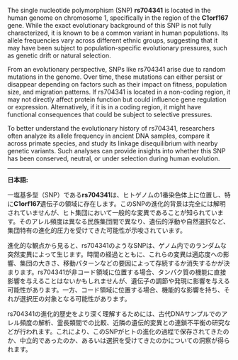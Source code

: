 The single nucleotide polymorphism (SNP) **rs704341** is located in the human genome on chromosome 1, specifically in the region of the **C1orf167** gene. While the exact evolutionary background of this SNP is not fully characterized, it is known to be a common variant in human populations. Its allele frequencies vary across different ethnic groups, suggesting that it may have been subject to population-specific evolutionary pressures, such as genetic drift or natural selection.

From an evolutionary perspective, SNPs like rs704341 arise due to random mutations in the genome. Over time, these mutations can either persist or disappear depending on factors such as their impact on fitness, population size, and migration patterns. If rs704341 is located in a non-coding region, it may not directly affect protein function but could influence gene regulation or expression. Alternatively, if it is in a coding region, it might have functional consequences that could be subject to selective pressures.

To better understand the evolutionary history of rs704341, researchers often analyze its allele frequency in ancient DNA samples, compare it across primate species, and study its linkage disequilibrium with nearby genetic variants. Such analyses can provide insights into whether this SNP has been conserved, neutral, or under selection during human evolution.

---

**日本語:**

一塩基多型（SNP）である**rs704341**は、ヒトゲノムの1番染色体上に位置し、特に**C1orf167**遺伝子の領域に存在します。このSNPの進化的背景は完全には解明されていませんが、ヒト集団において一般的な変異であることが知られています。そのアレル頻度は異なる民族集団間で異なり、遺伝的浮動や自然選択など、集団特有の進化的圧力を受けてきた可能性が示唆されています。

進化的な観点から見ると、rs704341のようなSNPは、ゲノム内でのランダムな突然変異によって生じます。時間の経過とともに、これらの変異は適応度への影響、集団の大きさ、移動パターンなどの要因によって存続するか消失するかが決まります。rs704341が非コード領域に位置する場合、タンパク質の機能に直接影響を与えることはないかもしれませんが、遺伝子の調節や発現に影響を与える可能性があります。一方、コード領域に位置する場合、機能的な影響を持ち、それが選択圧の対象となる可能性があります。

rs704341の進化的歴史をより深く理解するためには、古代DNAサンプルでのアレル頻度の解析、霊長類間での比較、近隣の遺伝的変異との連鎖不平衡の研究などが行われます。これにより、このSNPがヒトの進化の過程で保存されてきたのか、中立的であったのか、あるいは選択を受けてきたのかについての洞察が得られます。